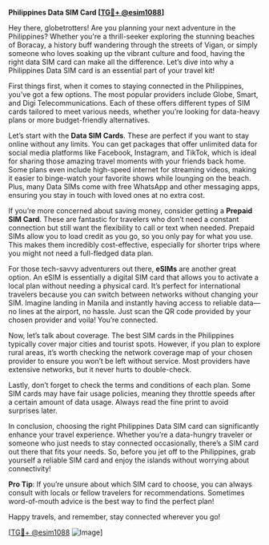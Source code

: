 **Philippines Data SIM Card [[TG💪+ @esim1088](https://t.me/s/esim1088)]**

Hey there, globetrotters! Are you planning your next adventure in the Philippines? Whether you're a thrill-seeker exploring the stunning beaches of Boracay, a history buff wandering through the streets of Vigan, or simply someone who loves soaking up the vibrant culture and food, having the right data SIM card can make all the difference. Let’s dive into why a Philippines Data SIM card is an essential part of your travel kit!

First things first, when it comes to staying connected in the Philippines, you’ve got a few options. The most popular providers include Globe, Smart, and Digi Telecommunications. Each of these offers different types of SIM cards tailored to meet various needs, whether you’re looking for data-heavy plans or more budget-friendly alternatives.

Let’s start with the **Data SIM Cards**. These are perfect if you want to stay online without any limits. You can get packages that offer unlimited data for social media platforms like Facebook, Instagram, and TikTok, which is ideal for sharing those amazing travel moments with your friends back home. Some plans even include high-speed internet for streaming videos, making it easier to binge-watch your favorite shows while lounging on the beach. Plus, many Data SIMs come with free WhatsApp and other messaging apps, ensuring you stay in touch with loved ones at no extra cost.

If you’re more concerned about saving money, consider getting a **Prepaid SIM Card**. These are fantastic for travelers who don’t need a constant connection but still want the flexibility to call or text when needed. Prepaid SIMs allow you to load credit as you go, so you only pay for what you use. This makes them incredibly cost-effective, especially for shorter trips where you might not need a full-fledged data plan.

For those tech-savvy adventurers out there, **eSIMs** are another great option. An eSIM is essentially a digital SIM card that allows you to activate a local plan without needing a physical card. It’s perfect for international travelers because you can switch between networks without changing your SIM. Imagine landing in Manila and instantly having access to reliable data—no lines at the airport, no hassle. Just scan the QR code provided by your chosen provider and voila! You’re connected.

Now, let’s talk about coverage. The best SIM cards in the Philippines typically cover major cities and tourist spots. However, if you plan to explore rural areas, it’s worth checking the network coverage map of your chosen provider to ensure you won’t be left without service. Most providers have extensive networks, but it never hurts to double-check.

Lastly, don’t forget to check the terms and conditions of each plan. Some SIM cards may have fair usage policies, meaning they throttle speeds after a certain amount of data usage. Always read the fine print to avoid surprises later.

In conclusion, choosing the right Philippines Data SIM card can significantly enhance your travel experience. Whether you’re a data-hungry traveler or someone who just needs to stay connected occasionally, there’s a SIM card out there that fits your needs. So, before you jet off to the Philippines, grab yourself a reliable SIM card and enjoy the islands without worrying about connectivity!

**Pro Tip**: If you’re unsure about which SIM card to choose, you can always consult with locals or fellow travelers for recommendations. Sometimes word-of-mouth advice is the best way to find the perfect plan!

Happy travels, and remember, stay connected wherever you go!

[[TG💪+ @esim1088](https://t.me/s/esim1088) ![Image](https://i.postimg.cc/Y0z9fWf4/image.png)]